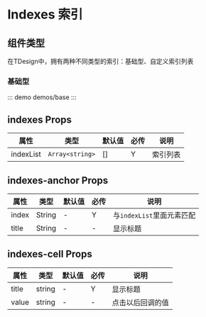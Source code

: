 # Indexes 索引

## 组件类型
在TDesign中，拥有两种不同类型的索引：基础型、自定义索引列表

### 基础型

::: demo demos/base
:::

## indexes Props

| 属性      | 类型            | 默认值 | 必传 | 说明     |
| --------- | --------------- | ------ | ---- | -------- |
| indexList | `Array<string>` | []     | Y    | 索引列表 |

## indexes-anchor Props

| 属性  | 类型   | 默认值 | 必传 | 说明                      |
| ----- | ------ | ------ | ---- | ------------------------- |
| index | String | -      | Y    | 与`indexList`里面元素匹配 |
| title | String | -      | -    | 显示标题                  |

## indexes-cell Props

| 属性  | 类型   | 默认值 | 必传 | 说明             |
| ----- | ------ | ------ | ---- | ---------------- |
| title | string | -      | Y    | 显示标题         |
| value | string | -      | -    | 点击以后回调的值 |
